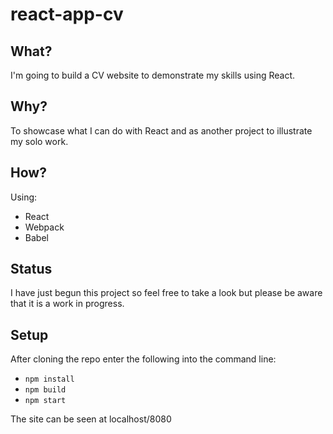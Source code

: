 # react-app-cv
## What?
I'm going to build a CV website to demonstrate my skills using React.

## Why?
To showcase what I can do with React and as another project to illustrate my solo work.

## How?

Using:
- React
- Webpack
- Babel

## Status

I have just begun this project so feel free to take a look but please be aware that it is a work in progress.

## Setup

After cloning the repo enter the following into the command line:
- ```npm install```
- ```npm build```
- ```npm start```

The site can be seen at localhost/8080
